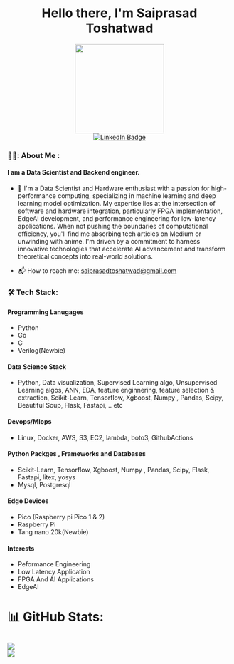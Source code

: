 <p>
  <h1 align="center"><b>Hello there, I'm Saiprasad Toshatwad </b></h1>
</p>

<div id="header" align="center">
  <img src="https://media0.giphy.com/media/M9gbBd9nbDrOTu1Mqx/giphy.gif?cid=790b7611021c6f00b63ed67cb3038f7ef33aff0ad0464ca1&rid=giphy.gif&ct=s" width="200"/>
</div>

<div id="badges" align="center">
  <a href="https://www.linkedin.com/in/saiprasad-toshatwad-a75449206/">
    <img src="https://img.shields.io/badge/LinkedIn-blue?style=for-the-badge&logo=linkedin&logoColor=white" alt="LinkedIn Badge"/>
  </a>
</div>

### 👨‍💻: About Me :
#### I am a Data Scientist and Backend engineer.

- :telescope: I'm a Data Scientist and Hardware enthusiast with a passion for high-performance computing, specializing in machine learning and deep learning model optimization. My expertise lies at the intersection of software and hardware integration, particularly FPGA implementation, EdgeAI development, and performance engineering for low-latency applications. When not pushing the boundaries of computational efficiency, you'll find me absorbing tech articles on Medium or unwinding with anime. I'm driven by a commitment to harness innovative technologies that accelerate AI advancement and transform theoretical concepts into real-world solutions.

- 📬 How to reach me: saiprasadtoshatwad@gmail.com

### :hammer_and_wrench: Tech Stack:

#### Programming Lanugages
- Python
- Go
- C
- Verilog(Newbie)

#### Data Science Stack
- Python, Data visualization, Supervised Learning algo, Unsupervised Learning algos, ANN, EDA, feature enginnering, feature selection & extraction,
Scikit-Learn, Tensorflow, Xgboost, Numpy , Pandas, Scipy, Beautiful Soup, Flask, Fastapi, .. etc

#### Devops/Mlops
- Linux, Docker, AWS, S3, EC2, lambda, boto3,  GithubActions

#### Python Packges , Frameworks and Databases
- Scikit-Learn, Tensorflow, Xgboost, Numpy , Pandas, Scipy, Flask, Fastapi, litex, yosys
- Mysql, Postgresql

#### Edge Devices 
- Pico (Raspberry pi Pico 1 & 2)
- Raspberry Pi
- Tang nano 20k(Newbie)

#### Interests
- Peformance Engineering
- Low Latency Application
- FPGA And AI Applications
- EdgeAI


# 📊 GitHub Stats:
![](https://github-readme-streak-stats.herokuapp.com/?user=dev-hack95&theme=vue-dark&hide_border=false)<br/>
![](https://github-readme-stats.vercel.app/api/top-langs/?username=dev-hack95&theme=vue-dark&hide_border=false&include_all_commits=false&count_private=false&layout=compact)
---

